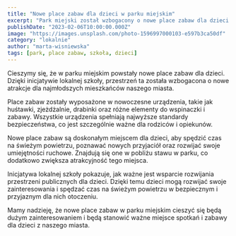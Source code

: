 ```yaml
---
title: "Nowe place zabaw dla dzieci w parku miejskim"
excerpt: "Park miejski został wzbogacony o nowe place zabaw dla dzieci. Zostały one ufundowane przez lokalną szkołę, która postanowiła wesprzeć rozwój przestrzeni publicznych dla dzieci."
publishDate: "2023-02-06T10:00:00.000Z"
image: "https://images.unsplash.com/photo-1596997000103-e597b3ca50df"
category: "lokalnie"
author: "marta-wisniewska"
tags: [park, place zabaw, szkoła, dzieci]
---
```


Cieszymy się, że w parku miejskim powstały nowe place zabaw dla dzieci. Dzięki inicjatywie lokalnej szkoły, przestrzeń ta została wzbogacona o nowe atrakcje dla najmłodszych mieszkańców naszego miasta.

Place zabaw zostały wyposażone w nowoczesne urządzenia, takie jak huśtawki, zjeżdżalnie, drabinki oraz różne elementy do wspinaczki i zabawy. Wszystkie urządzenia spełniają najwyższe standardy bezpieczeństwa, co jest szczególnie ważne dla rodziców i opiekunów.

Nowe place zabaw są doskonałym miejscem dla dzieci, aby spędzić czas na świeżym powietrzu, poznawać nowych przyjaciół oraz rozwijać swoje umiejętności ruchowe. Znajdują się one w pobliżu stawu w parku, co dodatkowo zwiększa atrakcyjność tego miejsca.

Inicjatywa lokalnej szkoły pokazuje, jak ważne jest wsparcie rozwijania przestrzeni publicznych dla dzieci. Dzięki temu dzieci mogą rozwijać swoje zainteresowania i spędzać czas na świeżym powietrzu w bezpiecznym i przyjaznym dla nich otoczeniu.

Mamy nadzieję, że nowe place zabaw w parku miejskim cieszyć się będą dużym zainteresowaniem i będą stanowić ważne miejsce spotkań i zabawy dla dzieci z naszego miasta.
